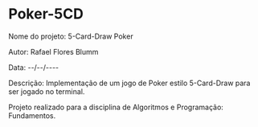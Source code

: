 # Poker-5CD
Nome do projeto: 5-Card-Draw Poker

Autor: Rafael Flores Blumm

Data: --/--/----

Descrição: Implementação de um jogo de Poker estilo 5-Card-Draw para ser jogado no terminal.

Projeto realizado para a disciplina de Algoritmos e Programação: Fundamentos.
